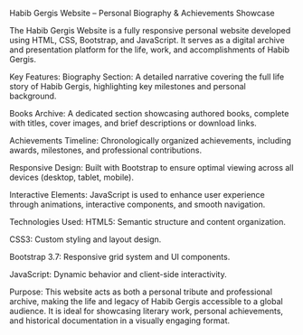 Habib Gergis Website – Personal Biography & Achievements Showcase

The Habib Gergis Website is a fully responsive personal website developed using HTML, CSS, Bootstrap, and JavaScript. It serves as a digital archive and presentation platform for the life, work, and accomplishments of Habib Gergis.

Key Features:
Biography Section: A detailed narrative covering the full life story of Habib Gergis, highlighting key milestones and personal background.

Books Archive: A dedicated section showcasing authored books, complete with titles, cover images, and brief descriptions or download links.

Achievements Timeline: Chronologically organized achievements, including awards, milestones, and professional contributions.

Responsive Design: Built with Bootstrap to ensure optimal viewing across all devices (desktop, tablet, mobile).

Interactive Elements: JavaScript is used to enhance user experience through animations, interactive components, and smooth navigation.

Technologies Used:
HTML5: Semantic structure and content organization.

CSS3: Custom styling and layout design.

Bootstrap 3.7: Responsive grid system and UI components.

JavaScript: Dynamic behavior and client-side interactivity.

Purpose:
This website acts as both a personal tribute and professional archive, making the life and legacy of Habib Gergis accessible to a global audience. It is ideal for showcasing literary work, personal achievements, and historical documentation in a visually engaging format.
